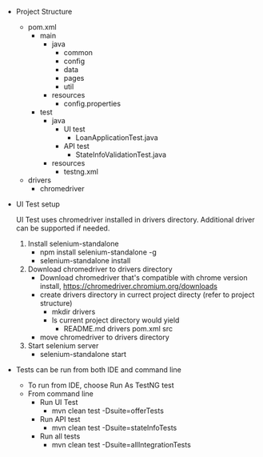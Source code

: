 - Project Structure
  -  pom.xml
       - main
          - java
            - common
            - config
            - data
            - pages
            - util
          - resources
            - config.properties
       - test
          - java
             - UI test
               - LoanApplicationTest.java
             - API test
               - StateInfoValidationTest.java
          - resources
            - testng.xml
   - drivers
        - chromedriver
        
- UI Test setup

  UI Test uses chromedriver installed in drivers directory. Additional driver can be supported if needed.
    1. Install selenium-standalone 
       - npm install selenium-standalone -g
       - selenium-standalone install   
    2. Download chromedriver to drivers directory
       - Download chromedriver that's compatible with chrome version install, https://chromedriver.chromium.org/downloads
       - create drivers directory in currect project directy (refer to project structure)
           - mkdir drivers
            - ls current project directory would yield
               - README.md	  drivers	  	pom.xml		  src
       - move chromedriver to drivers directory
   3. Start selenium server
        - selenium-standalone start

- Tests can be run from both IDE and command line
  - To run from IDE, choose Run As TestNG test
  - From command line
    - Run UI Test
      - mvn clean test -Dsuite=offerTests
    - Run API test
      - mvn clean test -Dsuite=stateInfoTests
    - Run all tests
      - mvn clean test -Dsuite=allIntegrationTests

